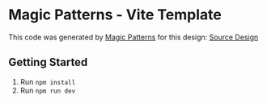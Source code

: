 # Magic Patterns - Vite Template

This code was generated by [Magic Patterns](https://magicpatterns.com) for this design: [Source Design](https://www.magicpatterns.com/c/jsqeqi32ltkqqalpfmddzh)

## Getting Started

1. Run `npm install`
2. Run `npm run dev`
